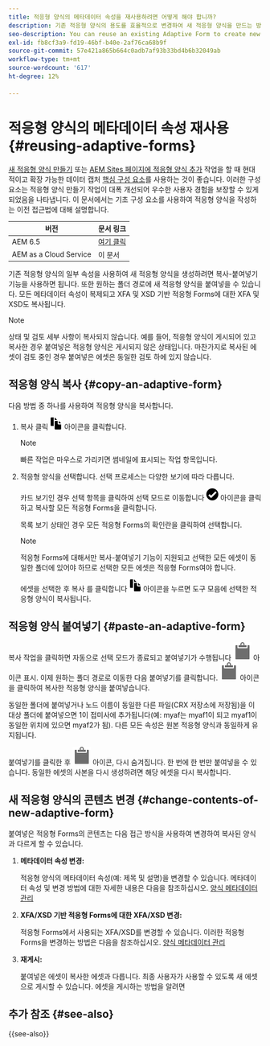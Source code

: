```yaml
---
title: 적응형 양식의 메타데이터 속성을 재사용하려면 어떻게 해야 합니까?
description: 기존 적응형 양식의 용도를 효율적으로 변경하여 새 적응형 양식을 만드는 방법을 살펴보십시오.
seo-description: You can reuse an existing Adaptive Form to create new Adaptive Forms.
exl-id: fb8cf3a9-fd19-46bf-b40e-2af76ca68b9f
source-git-commit: 57e421a865b664c0adb7af93b33bd4b6b32049ab
workflow-type: tm+mt
source-wordcount: '617'
ht-degree: 12%

---
```


# 적응형 양식의 메타데이터 속성 재사용 {#reusing-adaptive-forms}

<span class="preview"> [새 적응형 양식 만들기](/help/forms/creating-adaptive-form-core-components.md) 또는 [AEM Sites 페이지에 적응형 양식 추가](/help/forms/create-or-add-an-adaptive-form-to-aem-sites-page.md) 작업을 할 때 현대적이고 확장 가능한 데이터 캡처 [핵심 구성 요소](https://experienceleague.adobe.com/docs/experience-manager-core-components/using/adaptive-forms/introduction.html)를 사용하는 것이 좋습니다. 이러한 구성 요소는 적응형 양식 만들기 작업이 대폭 개선되어 우수한 사용자 경험을 보장할 수 있게 되었음을 나타냅니다. 이 문서에서는 기초 구성 요소를 사용하여 적응형 양식을 작성하는 이전 접근법에 대해 설명합니다. </span>


| 버전 | 문서 링크 |
| -------- | ---------------------------- |
| AEM 6.5 | [여기 클릭](https://experienceleague.adobe.com/docs/experience-manager-65/forms/adaptive-forms-basic-authoring/reusing-adaptive-forms.html) |
| AEM as a Cloud Service | 이 문서 |

기존 적응형 양식의 일부 속성을 사용하여 새 적응형 양식을 생성하려면 복사-붙여넣기 기능을 사용하면 됩니다. 또한 원하는 폴더 경로에 새 적응형 양식을 붙여넣을 수 있습니다. 모든 메타데이터 속성이 복제되고 XFA 및 XSD 기반 적응형 Forms에 대한 XFA 및 XSD도 복사됩니다.

>[!NOTE]
>
>상태 및 검토 세부 사항이 복사되지 않습니다. 예를 들어, 적응형 양식이 게시되어 있고 복사한 경우 붙여넣은 적응형 양식은 게시되지 않은 상태입니다. 마찬가지로 복사된 에셋이 검토 중인 경우 붙여넣은 에셋은 동일한 검토 하에 있지 않습니다.

## 적응형 양식 복사 {#copy-an-adaptive-form}

다음 방법 중 하나를 사용하여 적응형 양식을 복사합니다.

1. 복사 클릭 ![aem6forms_copy](assets/aem6forms_copy.png) 아이콘을 클릭합니다.

   >[!NOTE]
   >
   >빠른 작업은 마우스로 가리키면 썸네일에 표시되는 작업 항목입니다.

1. 적응형 양식을 선택합니다. 선택 프로세스는 다양한 보기에 따라 다릅니다.

   카드 보기인 경우 선택 항목을 클릭하여 선택 모드로 이동합니다 ![aem6forms_check-circle](assets/aem6forms_check-circle.png) 아이콘을 클릭하고 복사할 모든 적응형 Forms을 클릭합니다.

   목록 보기 상태인 경우 모든 적응형 Forms의 확인란을 클릭하여 선택합니다.

   >[!NOTE]
   >
   >적응형 Forms에 대해서만 복사-붙여넣기 기능이 지원되고 선택한 모든 에셋이 동일한 폴더에 있어야 하므로 선택한 모든 에셋은 적응형 Forms여야 합니다.

   에셋을 선택한 후 복사 를 클릭합니다 ![aem6forms_copy](assets/aem6forms_copy.png) 아이콘을 누르면 도구 모음에 선택한 적응형 양식이 복사됩니다.

## 적응형 양식 붙여넣기 {#paste-an-adaptive-form}

복사 작업을 클릭하면 자동으로 선택 모드가 종료되고 붙여넣기가 수행됩니다 ![붙여넣기](assets/Smock_Paste_18_N.svg) 아이콘 표시. 이제 원하는 폴더 경로로 이동한 다음 붙여넣기를 클릭합니다. ![붙여넣기](assets/Smock_Paste_18_N.svg) 아이콘을 클릭하여 복사한 적응형 양식을 붙여넣습니다.

동일한 폴더에 붙여넣거나 노드 이름이 동일한 다른 파일(CRX 저장소에 저장됨)을 이 대상 폴더에 붙여넣으면 1이 접미사에 추가됩니다(예: myaf는 myaf1이 되고 myaf1이 동일한 위치에 있으면 myaf2가 됨). 다른 모든 속성은 원본 적응형 양식과 동일하게 유지됩니다.

붙여넣기를 클릭한 후 ![붙여넣기](assets/Smock_Paste_18_N.svg) 아이콘, 다시 숨겨집니다. 한 번에 한 번만 붙여넣을 수 있습니다. 동일한 에셋의 사본을 다시 생성하려면 해당 에셋을 다시 복사합니다.

## 새 적응형 양식의 콘텐츠 변경 {#change-contents-of-new-adaptive-form}

붙여넣은 적응형 Forms의 콘텐츠는 다음 접근 방식을 사용하여 변경하여 복사된 양식과 다르게 할 수 있습니다.

1. **메타데이터 속성 변경:**

   적응형 양식의 메타데이터 속성(예: 제목 및 설명)을 변경할 수 있습니다. 메타데이터 속성 및 변경 방법에 대한 자세한 내용은 다음을 참조하십시오. [양식 메타데이터 관리](manage-form-metadata.md)

1. **XFA/XSD 기반 적응형 Forms에 대한 XFA/XSD 변경:**

   적응형 Forms에서 사용되는 XFA/XSD를 변경할 수 있습니다. 이러한 적응형 Forms을 변경하는 방법은 다음을 참조하십시오. [양식 메타데이터 관리](manage-form-metadata.md)

1. **재게시:**

   붙여넣은 에셋이 복사한 에셋과 다릅니다. 최종 사용자가 사용할 수 있도록 새 에셋으로 게시할 수 있습니다. 에셋을 게시하는 방법을 알려면 <!-- see [Publishing and unpublishing forms](publishing-unpublishing-forms.md) -->


## 추가 참조 {#see-also}

{{see-also}}